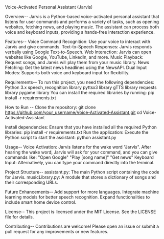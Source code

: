 Voice-Activated Personal Assistant (Jarvis)



Overview--
Jarvis is a Python-based voice-activated personal assistant that listens for user commands and performs a variety of tasks, such as opening websites, fetching news, and playing music. The assistant can process both voice and keyboard inputs, providing a hands-free interaction experience.





Features-- 
Voice Command Recognition: Use your voice to interact with Jarvis and give commands.
Text-to-Speech Responses: Jarvis responds verbally using Google Text-to-Speech.
Web Interaction: Jarvis can open websites like Google, YouTube, LinkedIn, and more.
Music Playback: Request songs, and Jarvis will play them from your music library.
News Fetching: Get the latest news headlines using the NewsAPI.
Dual Input Modes: Supports both voice and keyboard input for flexibility.





Requirements-- 
To run this project, you need the following dependencies:
Python 3.x
speech_recognition library
pyttsx3 library
gTTS library
requests library
pygame library
You can install the required libraries by running:
pip install -r requirements.txt



How to Run --
Clone the repository:
git clone https://github.com/your_username/Voice-Activated-Assistant.git
cd Voice-Activated-Assistant



Install dependencies: Ensure that you have installed all the required Python libraries:
pip install -r requirements.txt
Run the application: Execute the Python script to start the assistant:
python assistant.py




Usage--
Voice Activation:
Jarvis listens for the wake word "Jarvis". After hearing the wake word, Jarvis will ask for your command, and you can give commands like:
"Open Google"
"Play [song name]"
"Get news"
Keyboard Input:
Alternatively, you can type your command directly into the terminal.



Project Structure--
assistant.py: The main Python script containing the code for Jarvis.
musicLibrary.py: A module that stores a dictionary of songs and their corresponding URLs.



Future Enhancements--
Add support for more languages.
Integrate machine learning models for better speech recognition.
Expand functionalities to include smart home device control.


License--
This project is licensed under the MIT License. See the LICENSE file for details.



Contributing--
Contributions are welcome! Please open an issue or submit a pull request for any improvements or new features.

